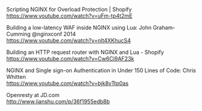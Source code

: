 Scripting NGINX for Overload Protection | Shopify  
https://www.youtube.com/watch?v=uFm-tp4t2mE


Building a low-latency WAF inside NGINX using Lua: John Graham-Cumming @nginxconf 2014  
https://www.youtube.com/watch?v=nlt4XKhucS4


Building an HTTP request router with NGINX and Lua - Shopify  
https://www.youtube.com/watch?v=Cw6Ci9AF23k


NGINX and Single sign-on Authentication in Under 150 Lines of Code: Chris Whitten  
https://www.youtube.com/watch?v=bjk8vTtp0as   


Openresty at JD.com  
http://www.jianshu.com/p/36f1955edb8b
